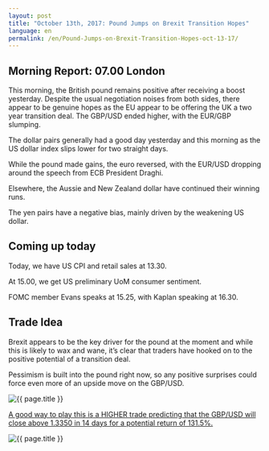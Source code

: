 ```yaml
---
layout: post
title: "October 13th, 2017: Pound Jumps on Brexit Transition Hopes"
language: en
permalink: /en/Pound-Jumps-on-Brexit-Transition-Hopes-oct-13-17/
---
```

## Morning Report: 07.00 London

This morning, the British pound remains positive after receiving a boost yesterday. Despite the usual negotiation noises from both sides, there appear to be genuine hopes as the EU appear to be offering the UK a two year transition deal. The GBP/USD ended higher, with the EUR/GBP slumping. 

The dollar pairs generally had a good day yesterday and this morning as the US dollar index slips lower for two straight days. 

While the pound made gains, the euro reversed, with the EUR/USD dropping around the speech from ECB President Draghi. 

Elsewhere, the Aussie and New Zealand dollar have continued their winning runs. 

The yen pairs have a negative bias, mainly driven by the weakening US dollar. 

## Coming up today 

Today, we have US CPI and retail sales at 13.30. 

At 15.00, we get US preliminary UoM consumer sentiment.

FOMC member Evans speaks at 15.25, with Kaplan speaking at 16.30. 

## Trade Idea

Brexit appears to be the key driver for the pound at the moment and while this is likely to wax and wane, it’s clear that traders have hooked on to the positive potential of a transition deal. 

Pessimism is built into the pound right now, so any positive surprises could force even more of an upside move on the GBP/USD. 

<img class="post-image" src="{{ site.url }}/images/oct/2017-10-13_07-35-11.jpg" alt="{{ page.title }}" title="{{ page.title }}">

<a href="%LINK%%?currency=GBP&market=forex&underlying=frxGBPUSD&formname=higherlower&duration_amount=14&duration_units=d&amount=10&amount_type=payout&expiry_type=duration&barrier=1.3350" target="_blank">A good way to play this is a HIGHER trade predicting that the GBP/USD will close above 1.3350 in 14 days for a potential return of 131.5%.</a>

<img class="post-image" src="{{ site.url }}/images/oct/2017-10-13_07-35-58.jpg" alt="{{ page.title }}" title="{{ page.title }}">

